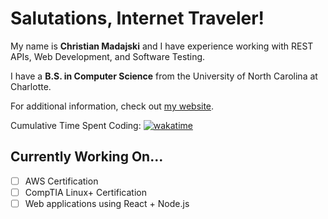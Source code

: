 # Salutations, Internet Traveler!

My name is **Christian Madajski** and I have experience working with REST APIs, Web Development, and Software Testing.

I have a **B.S. in Computer Science** from the University of North Carolina at Charlotte.

For additional information, check out [my website](http://194.195.210.137/).

Cumulative Time Spent Coding: [![wakatime](https://wakatime.com/badge/user/510092ca-a9b8-48f5-bf50-9b05005ef525.svg)](https://wakatime.com/@510092ca-a9b8-48f5-bf50-9b05005ef525)

## Currently Working On...
- [ ] AWS Certification
- [ ] CompTIA Linux+ Certification
- [ ] Web applications using React + Node.js
